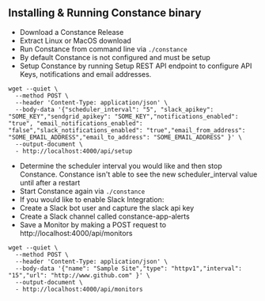 ## Installing & Running Constance binary

- Download a Constance Release
- Extract Linux or MacOS download
- Run Constance from command line via `./constance`
- By default Constance is not configured and must be setup
- Setup Constance by running Setup REST API endpoint to configure API Keys, notifications and email addresses.
```
wget --quiet \
  --method POST \
  --header 'Content-Type: application/json' \
  --body-data '{"scheduler_interval": "5", "slack_apikey": "SOME_KEY","sendgrid_apikey": "SOME_KEY","notifications_enabled": "true", "email_notifications_enabled": "false","slack_notifications_enabled": "true","email_from_address": "SOME_EMAIL_ADDRESS","email_to_address": "SOME_EMAIL_ADDRESS" }' \
  --output-document \
  - http://localhost:4000/api/setup
```
- Determine the scheduler interval you would like and then stop Constance. Constance isn't able to see the new scheduler_interval value until after a restart
- Start Constance again via `./constance`
- If you would like to enable Slack Integration:
- Create a Slack bot user and capture the slack api key 
- Create a Slack channel called constance-app-alerts
- Save a Monitor by making a POST request to http://localhost:4000/api/monitors
```
wget --quiet \
  --method POST \
  --header 'Content-Type: application/json' \
  --body-data '{"name": "Sample Site","type": "httpv1","interval": "15","url": "http://www.github.com" }' \
  --output-document \
  - http://localhost:4000/api/monitors
```